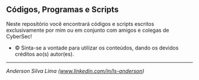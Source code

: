 ## Códigos, Programas e Scripts

Neste repositório você encontrará códigos e scripts escritos exclusivamente por mim ou em conjunto com amigos e colegas de CyberSec!
- ©️ Sinta-se a vontade para utilizar os conteúdos, dando os devidos créditos ao(s) autor(es).

***
_Anderson Silva Lima (www.linkedin.com/in/ls-anderson)_
